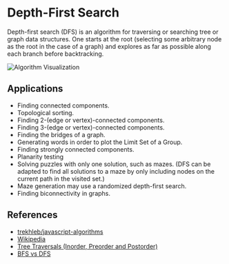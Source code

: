# Depth-First Search

Depth-first search (DFS) is an algorithm for traversing or
searching tree or graph data structures. One starts at
the root (selecting some arbitrary node as the root in
the case of a graph) and explores as far as possible
along each branch before backtracking.

![Algorithm Visualization](https://upload.wikimedia.org/wikipedia/commons/7/7f/Depth-First-Search.gif)

## Applications
* Finding connected components.
* Topological sorting.
* Finding 2-(edge or vertex)-connected components.
* Finding 3-(edge or vertex)-connected components.
* Finding the bridges of a graph.
* Generating words in order to plot the Limit Set of a Group.
* Finding strongly connected components.
* Planarity testing
* Solving puzzles with only one solution, such as mazes. (DFS can be adapted to find all solutions to a maze by only including nodes on the current path in the visited set.)
* Maze generation may use a randomized depth-first search.
* Finding biconnectivity in graphs.

## References

- [trekhleb/javascript-algorithms](https://github.com/trekhleb/javascript-algorithms/tree/master/src/algorithms/tree/depth-first-search)
- [Wikipedia](https://en.wikipedia.org/wiki/Depth-first_search)
- [Tree Traversals (Inorder, Preorder and Postorder)](https://www.geeksforgeeks.org/tree-traversals-inorder-preorder-and-postorder/)
- [BFS vs DFS](https://www.geeksforgeeks.org/bfs-vs-dfs-binary-tree/)

